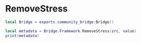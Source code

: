 # RemoveStress

```lua
local Bridge = exports.community_bridge:Bridge()

local metadata = Bridge.Framework.RemoveStress(src, value)
print(metadata)
```
